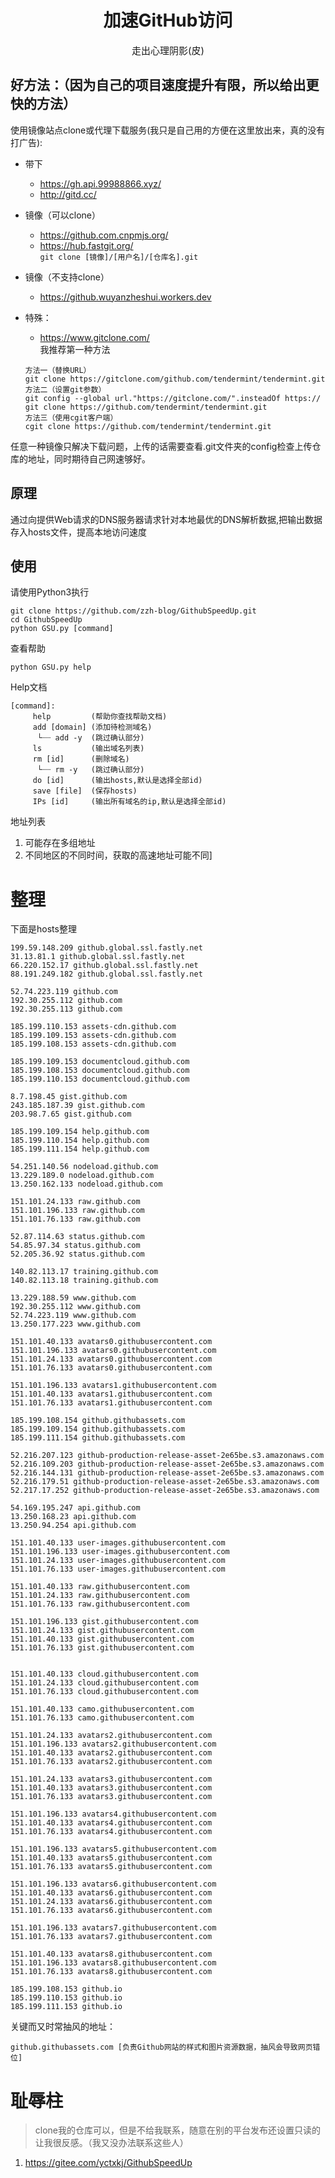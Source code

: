 <div align=center><h1>加速GitHub访问</h1></div>
<div align=center><p style='font-size:15px'>走出心理阴影(皮)</p></div>


## 好方法：（因为自己的项目速度提升有限，所以给出更快的方法）
使用镜像站点clone或代理下载服务(我只是自己用的方便在这里放出来，真的没有打广告):
+ 带下
     + https://gh.api.99988866.xyz/
     + http://gitd.cc/
+ 镜像（可以clone）
     + https://github.com.cnpmjs.org/
     + https://hub.fastgit.org/  
     ```git clone [镜像]/[用户名]/[仓库名].git```
+ 镜像（不支持clone）
     + https://github.wuyanzheshui.workers.dev

+ 特殊：
     + https://www.gitclone.com/  
     我推荐第一种方法  
     ```
     方法一（替换URL）
     git clone https://gitclone.com/github.com/tendermint/tendermint.git
     方法二（设置git参数）
     git config --global url."https://gitclone.com/".insteadOf https://
     git clone https://github.com/tendermint/tendermint.git
     方法三（使用cgit客户端）
     cgit clone https://github.com/tendermint/tendermint.git
     ```
任意一种镜像只解决下载问题，上传的话需要查看.git文件夹的config检查上传仓库的地址，同时期待自己网速够好。


## 原理

通过向提供Web请求的DNS服务器请求针对本地最优的DNS解析数据,把输出数据存入hosts文件，提高本地访问速度

## 使用

请使用Python3执行

```
git clone https://github.com/zzh-blog/GithubSpeedUp.git
cd GithubSpeedUp
python GSU.py [command]
```
查看帮助
```
python GSU.py help
```

Help文档
```
[command]:
     help         (帮助你查找帮助文档)
     add [domain] (添加待检测域名)
      └┈┈ add -y  (跳过确认部分)
     ls           (输出域名列表)
     rm [id]      (删除域名)
      └┈┈ rm -y   (跳过确认部分)
     do [id]      (输出hosts,默认是选择全部id)
     save [file]  (保存hosts)
     IPs [id]     (输出所有域名的ip,默认是选择全部id)
```

地址列表
1. 可能存在多组地址
2. 不同地区的不同时间，获取的高速地址可能不同]





# 整理

下面是hosts整理
```
199.59.148.209 github.global.ssl.fastly.net  
31.13.81.1 github.global.ssl.fastly.net  
66.220.152.17 github.global.ssl.fastly.net  
88.191.249.182 github.global.ssl.fastly.net  
```

```
52.74.223.119 github.com
192.30.255.112 github.com
192.30.255.113 github.com
```

```
185.199.110.153 assets-cdn.github.com
185.199.109.153 assets-cdn.github.com
185.199.108.153 assets-cdn.github.com
```

```
185.199.109.153 documentcloud.github.com
185.199.108.153 documentcloud.github.com
185.199.110.153 documentcloud.github.com
```

```
8.7.198.45 gist.github.com
243.185.187.39 gist.github.com
203.98.7.65 gist.github.com
```

```
185.199.109.154 help.github.com
185.199.110.154 help.github.com
185.199.111.154 help.github.com
```

```
54.251.140.56 nodeload.github.com
13.229.189.0 nodeload.github.com
13.250.162.133 nodeload.github.com
```

```
151.101.24.133 raw.github.com
151.101.196.133 raw.github.com
151.101.76.133 raw.github.com
```

```
52.87.114.63 status.github.com
54.85.97.34 status.github.com
52.205.36.92 status.github.com
```

```
140.82.113.17 training.github.com
140.82.113.18 training.github.com
```

```
13.229.188.59 www.github.com
192.30.255.112 www.github.com
52.74.223.119 www.github.com
13.250.177.223 www.github.com
```

```
151.101.40.133 avatars0.githubusercontent.com
151.101.196.133 avatars0.githubusercontent.com
151.101.24.133 avatars0.githubusercontent.com
151.101.76.133 avatars0.githubusercontent.com
```

```
151.101.196.133 avatars1.githubusercontent.com
151.101.40.133 avatars1.githubusercontent.com
151.101.76.133 avatars1.githubusercontent.com
```

```
185.199.108.154 github.githubassets.com
185.199.109.154 github.githubassets.com
185.199.111.154 github.githubassets.com
```

```
52.216.207.123 github-production-release-asset-2e65be.s3.amazonaws.com
52.216.109.203 github-production-release-asset-2e65be.s3.amazonaws.com
52.216.144.131 github-production-release-asset-2e65be.s3.amazonaws.com
52.216.179.51 github-production-release-asset-2e65be.s3.amazonaws.com
52.217.17.252 github-production-release-asset-2e65be.s3.amazonaws.com
```

```
54.169.195.247 api.github.com
13.250.168.23 api.github.com
13.250.94.254 api.github.com
```

```
151.101.40.133 user-images.githubusercontent.com
151.101.196.133 user-images.githubusercontent.com
151.101.24.133 user-images.githubusercontent.com
151.101.76.133 user-images.githubusercontent.com
```

```
151.101.40.133 raw.githubusercontent.com
151.101.24.133 raw.githubusercontent.com
151.101.76.133 raw.githubusercontent.com
```

```
151.101.196.133 gist.githubusercontent.com
151.101.24.133 gist.githubusercontent.com
151.101.40.133 gist.githubusercontent.com
151.101.76.133 gist.githubusercontent.com
```

```

151.101.40.133 cloud.githubusercontent.com
151.101.24.133 cloud.githubusercontent.com
151.101.76.133 cloud.githubusercontent.com
```

```
151.101.40.133 camo.githubusercontent.com
151.101.76.133 camo.githubusercontent.com
```

```
151.101.24.133 avatars2.githubusercontent.com
151.101.196.133 avatars2.githubusercontent.com
151.101.40.133 avatars2.githubusercontent.com
151.101.76.133 avatars2.githubusercontent.com
```

```
151.101.24.133 avatars3.githubusercontent.com
151.101.40.133 avatars3.githubusercontent.com
151.101.76.133 avatars3.githubusercontent.com
```

```
151.101.196.133 avatars4.githubusercontent.com
151.101.40.133 avatars4.githubusercontent.com
151.101.76.133 avatars4.githubusercontent.com
```

```
151.101.196.133 avatars5.githubusercontent.com
151.101.40.133 avatars5.githubusercontent.com
151.101.76.133 avatars5.githubusercontent.com
```

```
151.101.196.133 avatars6.githubusercontent.com
151.101.40.133 avatars6.githubusercontent.com
151.101.24.133 avatars6.githubusercontent.com
151.101.76.133 avatars6.githubusercontent.com
```

```
151.101.196.133 avatars7.githubusercontent.com
151.101.76.133 avatars7.githubusercontent.com
```

```
151.101.40.133 avatars8.githubusercontent.com
151.101.196.133 avatars8.githubusercontent.com
151.101.76.133 avatars8.githubusercontent.com
```

```
185.199.108.153 github.io
185.199.110.153 github.io
185.199.111.153 github.io
```


关键而又时常抽风的地址：
```
github.githubassets.com [负责Github网站的样式和图片资源数据，抽风会导致网页错位]
```

# 耻辱柱

> clone我的仓库可以，但是不给我联系，随意在别的平台发布还设置只读的让我很反感。（我又没办法联系这些人）

1. https://gitee.com/yctxkj/GithubSpeedUp
